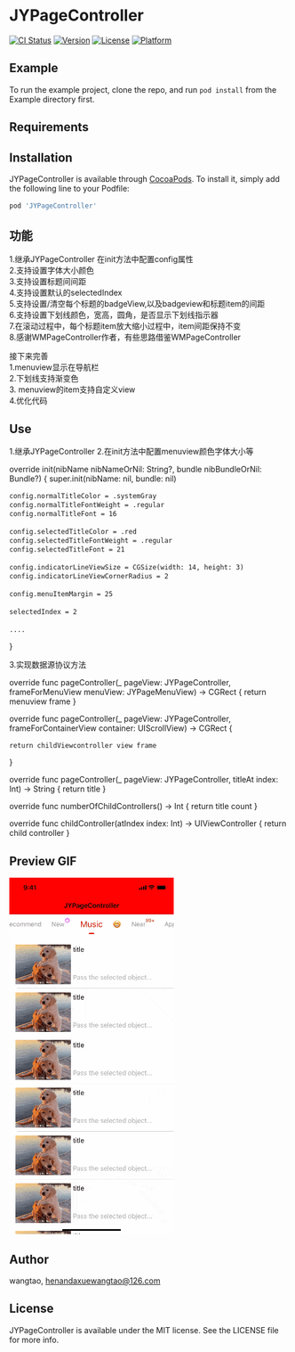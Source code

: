 # JYPageController

[![CI Status](https://img.shields.io/travis/wangtao/JYPageController.svg?style=flat)](https://travis-ci.org/wangtao/JYPageController)
[![Version](https://img.shields.io/cocoapods/v/JYPageController.svg?style=flat)](https://cocoapods.org/pods/JYPageController)
[![License](https://img.shields.io/cocoapods/l/JYPageController.svg?style=flat)](https://cocoapods.org/pods/JYPageController)
[![Platform](https://img.shields.io/cocoapods/p/JYPageController.svg?style=flat)](https://cocoapods.org/pods/JYPageController)

## Example

To run the example project, clone the repo, and run `pod install` from the Example directory first.

## Requirements

## Installation

JYPageController is available through [CocoaPods](https://cocoapods.org). To install
it, simply add the following line to your Podfile:

```ruby
pod 'JYPageController'
```

## 功能
1.继承JYPageController 在init方法中配置config属性  
2.支持设置字体大小颜色   
3.支持设置标题间间距  
4.支持设置默认的selectedIndex  
5.支持设置/清空每个标题的badgeView,以及badgeview和标题item的间距  
6.支持设置下划线颜色，宽高，圆角，是否显示下划线指示器  
7.在滚动过程中，每个标题item放大缩小过程中，item间距保持不变  
8.感谢WMPageController作者，有些思路借鉴WMPageController  


接下来完善  
1.menuview显示在导航栏  
2.下划线支持渐变色  
3. menuview的item支持自定义view   
4.优化代码  


## Use

1.继承JYPageController
2.在init方法中配置menuview颜色字体大小等

override init(nibName nibNameOrNil: String?, bundle nibBundleOrNil: Bundle?) {
    super.init(nibName: nil, bundle: nil)
    
    config.normalTitleColor = .systemGray
    config.normalTitleFontWeight = .regular
    config.normalTitleFont = 16
    
    config.selectedTitleColor = .red
    config.selectedTitleFontWeight = .regular
    config.selectedTitleFont = 21

    config.indicatorLineViewSize = CGSize(width: 14, height: 3)
    config.indicatorLineViewCornerRadius = 2
    
    config.menuItemMargin = 25
    
    selectedIndex = 2
    
    ....
}

3.实现数据源协议方法

override func pageController(_ pageView: JYPageController, frameForMenuView menuView: JYPageMenuView) -> CGRect {
    return menuview frame
}

override func pageController(_ pageView: JYPageController, frameForContainerView container: UIScrollView) -> CGRect {
    
    return childViewcontroller view frame 
}

override func pageController(_ pageView: JYPageController, titleAt index: Int) -> String {
    return title
}

override func numberOfChildControllers() -> Int {
    return title count
}

override func childController(atIndex index: Int) -> UIViewController {
    return child controller
}




## Preview GIF
![image](https://github.com/wangtao311/JYPageController/blob/master/gif1.gif )   



## Author

wangtao, henandaxuewangtao@126.com

## License

JYPageController is available under the MIT license. See the LICENSE file for more info.
